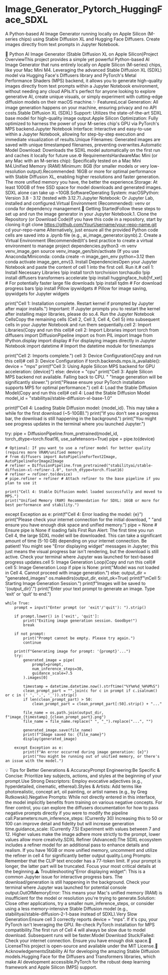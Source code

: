 # Image_Generator_Pytorch_HuggingFace_SDXL
A Python-based AI Image Generator running locally on Apple Silicon (M-series chips) using Stable Diffusion XL and Hugging Face Diffusers. Create images directly from text prompts in Jupyter Notebook.

🎨 Python AI Image Generator (Stable Diffusion XL on Apple Silicon)Project OverviewThis project provides a simple yet powerful Python-based AI Image Generator that runs entirely locally on Apple Silicon (M-series) chips, like your Mac Mini M4. Leveraging the advanced Stable Diffusion XL (SDXL) model via Hugging Face's Diffusers library and PyTorch's Metal Performance Shaders (MPS) backend, it allows you to generate high-quality images directly from text prompts within a Jupyter Notebook environment, without needing any cloud APIs.It's perfect for anyone looking to explore generative AI, create unique visuals, or simply experiment with cutting-edge diffusion models on their macOS machine.✨ FeaturesLocal Generation: All image generation happens on your machine, ensuring privacy and no API costs.Stable Diffusion XL (SDXL) Support: Utilizes the state-of-the-art SDXL base model for high-quality image output.Apple Silicon Optimization: Fully optimized to harness the power of your M-series chip's GPU via PyTorch's MPS backend.Jupyter Notebook Interface: Interactive and easy-to-use within a Jupyter Notebook, allowing for step-by-step execution and immediate visualization of results.Unique Filenames: Generated images are saved with unique timestamped filenames, preventing overwrites.Automatic Model Download: Downloads the SDXL model automatically on the first run and caches it locally for future use.⚙️ RequirementsHardwareMac Mini (or any Mac with an M-series chip): Specifically tested on a Mac Mini M4.Unified Memory (RAM):Minimum: 8GB (for smaller models or very low-resolution output).Recommended: 16GB or more for optimal performance with Stable Diffusion XL, enabling higher resolutions and faster generation. The more unified memory you have, the better the experience.Storage: At least 100GB of free SSD space for model downloads and generated images. SDXL alone can take up ~10GB.SoftwareOperating System: macOSPython: Version 3.8 - 3.12 (tested with 3.12.7).Jupyter Notebook: Or Jupyter Lab, installed and configured.Virtual Environment (Recommended): venv or conda for dependency management.🚀 Getting StartedFollow these steps to set up and run the image generator in your Jupyter Notebook.1. Clone the Repository (or Download Code)If you have this code in a repository, start by cloning it:git clone https://github.com/YourUsername/your-repo-name.git
cd your-repo-name
Alternatively, just ensure all the provided Python code cells are saved into a .ipynb file (e.g., ai_image_generator.ipynb).2. Create a Virtual Environment (Recommended)It's best practice to create a virtual environment to manage project dependencies.python3 -m venv venv_image_gen
source venv_image_gen/bin/activate
(If you use Anaconda/Miniconda: conda create -n image_gen_env python=3.12 then conda activate image_gen_env)3. Install DependenciesOpen your Jupyter Notebook and paste the content of cell 1 into the first cell. Run it.# cell 1: Install Necessary Libraries
!pip install torch torchvision torchaudio
!pip install diffusers transformers accelerate
!pip install huggingface_hub[hf_xet] # For potentially faster large file downloads
!pip install tqdm # For download progress bars
!pip install Pillow ipywidgets # Pillow for image saving, ipywidgets for Jupyter widgets

print("Cell 1: Installation complete. Restart kernel if prompted by Jupyter after major installs.")
Important: If Jupyter prompts you to restart the kernel after installing major libraries, please do so.4. Run the Jupyter Notebook CellsCopy the remaining cells (Cell 2, Cell 3, Cell 4, Cell 5) into subsequent cells in your Jupyter Notebook and run them sequentially.cell 2: Import Libraries(Copy and run this cell)# cell 2: Import Libraries
import torch
from diffusers import DiffusionPipeline
import os
from PIL import Image
from IPython.display import display # For displaying images directly in Jupyter Notebook
import datetime # Import the datetime module for timestamps

print("Cell 2: Imports complete.")
cell 3: Device Configuration(Copy and run this cell)# cell 3: Device Configuration
if torch.backends.mps.is_available():
    device = "mps"
    print(f"Cell 3: Using Apple Silicon MPS backend for GPU acceleration: {device}")
else:
    device = "cpu"
    print("Cell 3: Apple Silicon MPS backend not available. Falling back to CPU. "
          "Image generation will be significantly slower.")
    print("Please ensure your PyTorch installation supports MPS for optimal performance.")
cell 4: Load the Stable Diffusion Model(Copy and run this cell)# cell 4: Load the Stable Diffusion Model
model_id = "stabilityai/stable-diffusion-xl-base-1.0"

print(f"Cell 4: Loading Stable Diffusion model: {model_id}. This may take a while for the first download (~5-10GB).")
print("If you don't see a progress bar, the download is still happening in the background.")
print("You might see progress updates in the terminal where you launched Jupyter.")

try:
    pipe = DiffusionPipeline.from_pretrained(model_id, torch_dtype=torch.float16, use_safetensors=True)
    pipe = pipe.to(device)

    # Optional: If you want to use a refiner model for better quality (requires more VRAM/unified memory)
    # from diffusers import AutoPipelineForText2Image, AutoPipelineForImage2Image
    # refiner = DiffusionPipeline.from_pretrained("stabilityai/stable-diffusion-xl-refiner-1.0", torch_dtype=torch.float16)
    # refiner = refiner.to(device)
    # pipe.refiner = refiner # Attach refiner to the base pipeline if you plan to use it

    print("Cell 4: Stable Diffusion model loaded successfully and moved to MPS.")
    print("Unified Memory (RAM) Recommendation for SDXL: 16GB or more for best performance and stability.")

except Exception as e:
    print(f"Cell 4: Error loading the model: {e}")
    print("Please check your internet connection for the initial download, "
          "and ensure you have enough disk space and unified memory.")
    pipe = None # Ensure pipe is None if loading fails
First Run Alert: The first time you run Cell 4, the large SDXL model will be downloaded. This can take a significant amount of time (5-10 GB) depending on your internet connection. Be patient! You might see "Error displaying widget" messages in Jupyter; this just means the visual progress bar isn't rendering, but the download is still active. Check your terminal where Jupyter was launched for text-based progress updates.cell 5: Image Generation Loop(Copy and run this cell)# cell 5: Image Generation Loop
if pipe is None:
    print("Model was not loaded in Cell 4. Cannot proceed with image generation.")
else:
    output_dir = "generated_images"
    os.makedirs(output_dir, exist_ok=True)
    print(f"\nCell 5: Starting Image Generation Session.")
    print(f"Images will be saved to '{output_dir}'.")
    print("Enter your text prompt to generate an image. Type 'exit' or 'quit' to end.")

    while True:
        prompt = input("Enter prompt (or 'exit'/'quit'): ").strip()

        if prompt.lower() in ['exit', 'quit']:
            print("Exiting image generation session. Goodbye!")
            break

        if not prompt:
            print("Prompt cannot be empty. Please try again.")
            continue

        print(f"Generating image for prompt: '{prompt}'...")
        try:
            generated_image = pipe(
                prompt=prompt,
                num_inference_steps=30,
                guidance_scale=7.5
            ).images[0]

            timestamp = datetime.datetime.now().strftime("%Y%m%d_%H%M%S")
            clean_prompt_part = "".join(c for c in prompt if c.isalnum() or c in (' ', '.', '_')).strip()
            if len(clean_prompt_part) > 50:
                clean_prompt_part = clean_prompt_part[:50].strip() + "..."
            
            file_name = os.path.join(output_dir, f"image_{timestamp}_{clean_prompt_part}.png")
            file_name = file_name.replace(" ", "_").replace("...", "")
            
            generated_image.save(file_name)
            print(f"Image saved to: {file_name}")
            display(generated_image)

        except Exception as e:
            print(f"An error occurred during image generation: {e}")
            print("You might be running out of unified memory, or there's an issue with the model.")
💡 Tips for Better Generations & AccuracyPrompt Engineering:Be Specific & Concise: Prioritize key subjects, actions, and styles at the beginning of your prompt.Use Strong Descriptors: Employ evocative adjectives (e.g., hyperdetailed, cinematic, ethereal).Styles & Artists: Add terms like photorealistic, concept art, oil painting, or artist names (e.g., by Greg Rutkowski).Negative Prompts: While not directly entered in this interface, the model implicitly benefits from training on various negative concepts. For finer control, you can explore the diffusers documentation for how to pass negative prompts directly if you were to modify the pipeline call.Parameters:num_inference_steps: (Currently 30) Increasing this to 50 or 100 can improve detail and fidelity but will increase generation time.guidance_scale: (Currently 7.5) Experiment with values between 7 and 12. Higher values make the image adhere more strictly to the prompt, lower values allow more creativity.SDXL Refiner (Advanced):The SDXL ecosystem includes a refiner model for an additional pass to enhance details and realism. If you have 16GB or more unified memory, uncomment and utilize the refiner in cell 4 for significantly better output quality.Long Prompts: Remember that the CLIP text encoder has a 77-token limit. If your prompt is longer, the latter part will be truncated. Focus your most critical details at the beginning.⚠️ Troubleshooting"Error displaying widget": This is a common Jupyter issue for interactive progress bars. The download/generation is still happening in the background. Check your terminal where Jupyter was launched for potential console output.OutOfMemoryError: This means your Mac's unified memory (RAM) is insufficient for the model or resolution you're trying to generate.Solution: Close other applications, try a smaller num_inference_steps, or consider using a less memory-intensive Stable Diffusion model (e.g., stabilityai/stable-diffusion-2-1-base instead of SDXL).Very Slow Generation:Ensure cell 3 correctly reports device = "mps". If it's cpu, your PyTorch isn't leveraging the GPU. Re-check PyTorch installation for MPS compatibility.The first run of Cell 4 will always be slow due to model download. Subsequent runs will be faster.Model Download Stuck/Failed: Check your internet connection. Ensure you have enough disk space.📄 LicenseThis project is open-source and available under the MIT License.🙏 AcknowledgementsStability AI for developing the amazing Stable Diffusion models.Hugging Face for the Diffusers and Transformers libraries, which make AI development accessible.PyTorch for the robust deep learning framework and Apple Silicon (MPS) support.
